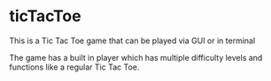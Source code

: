 # ticTacToe
This is a Tic Tac Toe game that can be played via GUI or in terminal

The game has a built in player which has multiple difficulty levels and functions like a regular Tic Tac Toe.

